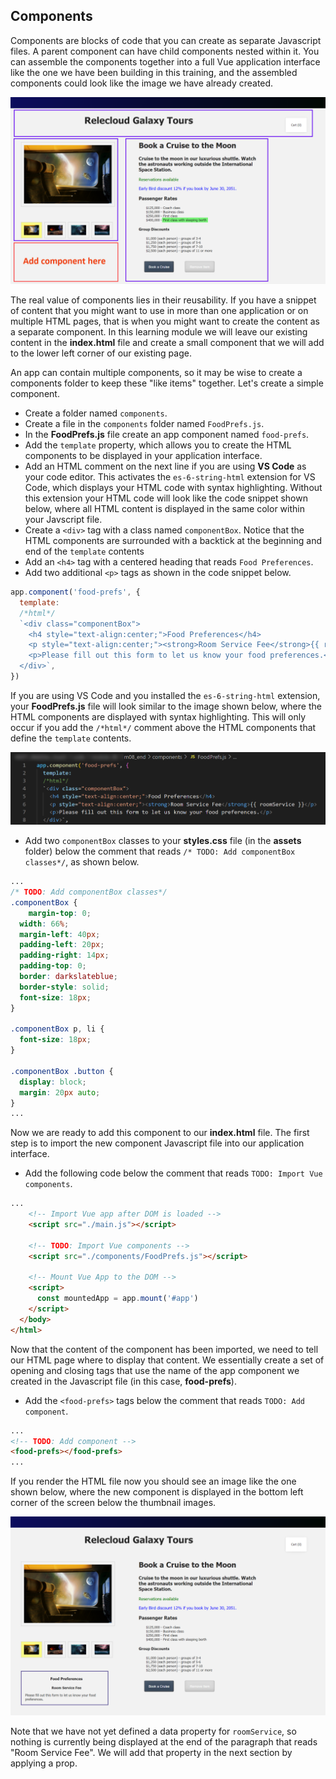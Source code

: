 ## Components

Components are blocks of code that you can create as separate Javascript files. A parent component can have child components nested within it. You can assemble the components together into a full Vue application interface like the one we have been building in this training, and the assembled components could look like the image we have already created.

![Screenshot showing the HTML page with the main product image on the left and 4 thumbnail images below it. Product name and description are displayed on the right. Below this are unordered lists for Passenger Rates and Group Discounts. At the bottom are two buttons labeled "Book a Cruise" and "Remove Item". The "Remove Item" button is currently disabled because there are 0 items in the cart.](../media/m08-components.png)

The real value of components lies in their reusability. If you have a snippet of content that you might want to use in more than one application or on multiple HTML pages, that is when you might want to create the content as a separate component. In this learning module we will leave our existing content in the **index.html** file and create a small component that we will add to the lower left corner of our existing page.

An app can contain multiple components, so it may be wise to create a components folder to keep these "like items" together. Let's create a simple component.
- Create a folder named `components`.
- Create a file in the `components` folder named `FoodPrefs.js`.
- In the **FoodPrefs.js** file create an app component named `food-prefs`.
- Add the `template` property, which allows you to create the HTML components to be displayed in your application interface.
- Add an HTML comment on the next line if you are using **VS Code** as your code editor. This activates the `es-6-string-html` extension for VS Code, which displays your HTML code with syntax highlighting. Without this extension your HTML code will look like the code snippet shown below, where all HTML content is displayed in the same color within your Javscript file.
- Create a `<div>` tag with a class named `componentBox`. Notice that the HTML components are surrounded with a backtick at the beginning and end of the `template` contents
- Add an `<h4>` tag with a centered heading that reads `Food Preferences`.
- Add two additional `<p>` tags as shown in the code snippet below.

```javascript
app.component('food-prefs', {
  template: 
  /*html*/
  `<div class="componentBox">
    <h4 style="text-align:center;">Food Preferences</h4>
    <p style="text-align:center;"><strong>Room Service Fee</strong>{{ roomService }}</p>
    <p>Please fill out this form to let us know your food preferences.</p>
  </div>`,
})
```

If you are using VS Code and you installed the `es-6-string-html` extension, your **FoodPrefs.js** file will look similar to the image shown below, where the HTML components are displayed with syntax highlighting. This will only occur if you add the `/*html*/` comment above the HTML components that define the `template` contents.

![Screenshot showing contents of the FoodPrefs.js file located in the components folder. The HTML elements under the /*html*/ comment are color-coded with HTML syntax highlighting](../media/m08-es-6-string-html.png)

- Add two `componentBox` classes to your **styles.css** file (in the **assets** folder) below the comment that reads `/* TODO: Add componentBox classes*/`, as shown below.

```css
...
/* TODO: Add componentBox classes*/
.componentBox {
	margin-top: 0;
  width: 66%;
  margin-left: 40px;
  padding-left: 20px;
  padding-right: 14px;
  padding-top: 0;
  border: darkslateblue;
  border-style: solid;
  font-size: 18px;
}

.componentBox p, li {
  font-size: 18px;
}

.componentBox .button {
  display: block;
  margin: 20px auto;
}
...
```

Now we are ready to add this component to our **index.html** file. The first step is to import the new component Javascript file into our application interface.
- Add the following code below the comment that reads `TODO: Import Vue components`.

```html
...
    <!-- Import Vue app after DOM is loaded -->
    <script src="./main.js"></script>

    <!-- TODO: Import Vue components -->
    <script src="./components/FoodPrefs.js"></script>

    <!-- Mount Vue App to the DOM -->
    <script>
      const mountedApp = app.mount('#app')
    </script>
  </body>
</html>
```

Now that the content of the component has been imported, we need to tell our HTML page where to display that content. We essentially create a set of opening and closing tags that use the name of the app component we created in the Javascript file (in this case, **food-prefs**).
- Add the `<food-prefs>` tags below the comment that reads `TODO: Add component`.

```html
...
<!-- TODO: Add component -->
<food-prefs></food-prefs>
...
```

If you render the HTML file now you should see an image like the one shown below, where the new component is displayed in the bottom left corner of the screen below the thumbnail images.

![Screenshot showing the HTML page with the main product image on the left and 4 thumbnail images below it. Product name and description are displayed on the right. A new component is displayed within a bordered box that is titled "Food Preferences."](../media/m08-comp-food-prefs.png)

Note that we have not yet defined a data property for `roomService`, so nothing is currently being displayed at the end of the paragraph that reads "Room Service Fee". We will add that property in the next section by applying a prop.
